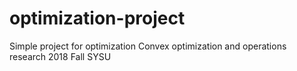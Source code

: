 # optimization-project
Simple project for optimization Convex optimization and operations research 2018 Fall SYSU
